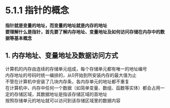 # 5.1.1 指针的概念
**指针就是变量的地址，而变量的地址就是内存的地址**  
**要理解什么是指针，首先要了解内存地址、变量地址及如何访问存储在内存中的数据等基本概念**  
## 1. 内存地址、变量地址及数据访问方式
计算机的内存由连续的存储单元组成，每个存储单元都有唯一的地址编号  
内存地址的号码时统一编排的，从0开始到所安装内存的最大值为止  
不管在计算机中安装了几块内存条，各内存单元的地址都不重复  
在计算机中，内存中任何一个数据（如简单变量、数组、函数等实体）都会占用一定的存储区域，其数据地址是指该存储区域的首地址  
按照存储单元的地址就可以访问到该存储区域里的数据内容
